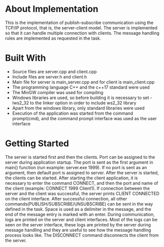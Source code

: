 # About Implementation
This is the implementation of publish-subscribe communication using the TCP/IP protocol, that is, the server-client model.
The server is implemented so that it can handle multiple connection with clients. The message handling rules are implemented as requested in the task.

# Built With
- Source files are server.cpp and client.cpp
- Include files are server.h and client.h
- Main file for server is main_server.cpp and for client is main_client.cpp
- The programming language C++ and the c++17 standard were used
- The MinGW compiler was used for compiling
- Windows libraries are used, so before building it is necessary to set -lws2_32 to the linker option in order to include ws2_32 library
- Apart from the windows library, only standard libraries were used
- Execution of the application was started from the command prompt(cmd), and the command prompt interface was used as the user interface

# Getting Started
The server is started first and then the clients. 
Port can be assigned to the server during application startup. The port is sent as the first argument in main() function (run example: server.exe 1999). If no port is sent as an argument, then default port is assigned to server. 
After the server is started, the clients can be started. After starting the client application, it is necessary to enter the command CONNECT, and then the port and name of the client (example: CONNECT 1999 Client1). 
If connection between the server and the client was successful, the server prints CLIENT CONNECTED on the client interface.
After successful connection, all other commands(PUBLISH/SUBSCRIBE/UNSUBSCRIBE) can be sent in the way defined in the task. Space is used as a delimiter in the message, and the end of the message entry is marked with an enter.
During communication, logs are printed on the server and client interfaces. Most of the logs can be seen on the server interface, these logs are printed by the server during message handling and they are useful to see how the message handling process looks like.
The DISCONNECT command disconnects the client from the server.
